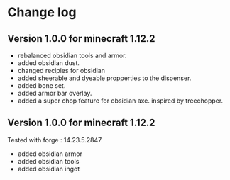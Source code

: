 # Change log

## Version 1.0.0 for minecraft 1.12.2
 - rebalanced obsidian tools and armor.
 - added obsidian dust.
 - changed recipies for obsidian
 - added sheerable and dyeable propperties to the dispenser.
 - added bone set.
 - added armor bar overlay.
 - added a super chop feature for obsidian axe. inspired by treechopper.

## Version 1.0.0 for minecraft 1.12.2
Tested with forge : 14.23.5.2847

- added obsidian armor
- added obsidian tools
- added obsidian ingot 